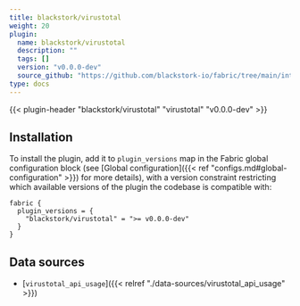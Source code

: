 ```yaml
---
title: blackstork/virustotal
weight: 20
plugin:
  name: blackstork/virustotal
  description: ""
  tags: []
  version: "v0.0.0-dev"
  source_github: "https://github.com/blackstork-io/fabric/tree/main/internal/virustotal/"
type: docs
---
```


{{< plugin-header "blackstork/virustotal" "virustotal" "v0.0.0-dev" >}}

## Installation

To install the plugin, add it to `plugin_versions` map in the Fabric global configuration block (see [Global configuration]({{< ref "configs.md#global-configuration" >}}) for more details), with a version constraint restricting which available versions of the plugin the codebase is compatible with:

```hcl
fabric {
  plugin_versions = {
    "blackstork/virustotal" = ">= v0.0.0-dev"
  }
}
```

## Data sources

- [`virustotal_api_usage`]({{< relref "./data-sources/virustotal_api_usage" >}})
